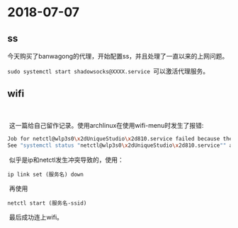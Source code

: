 # 2018-07-07

  ## ss

​	今天购买了banwagong的代理，开始配置ss，并且处理了一直以来的上网问题。

`sudo systemctl start shadowsocks@XXXX.service `可以激活代理服务。

## wifi  

​	

​	这一篇给自己留作记录。使用archlinux在使用wifi-menu时发生了报错:

```bash
Job for netctl@wlp3s0\x2dUniqueStudio\x2d810.service failed because the control process exited with error code.
See "systemctl status "netctl@wlp3s0\x2dUniqueStudio\x2d810.service"" and "journalctl -xe" for details.
```

​	似乎是ip和netctl发生冲突导致的，使用：

`ip link set (服务名) down` 

​	再使用 

`netctl start (服务名-ssid)`

​	最后成功连上wifi。